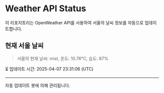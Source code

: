 
# Weather API Status

이 리포지토리는 OpenWeather API를 사용하여 서울의 날씨 정보를 자동으로 업데이트합니다.

## 현재 서울 날씨
> 서울의 현재 날씨: mist, 온도: 10.76°C, 습도: 87%

⏳ 업데이트 시간: 2025-04-07 23:31:06 (UTC)

---
자동 업데이트 봇에 의해 관리됩니다.
